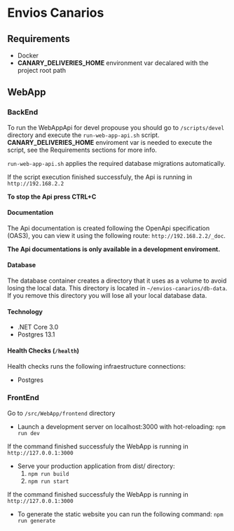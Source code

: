 # Envios Canarios

## Requirements

- Docker
- **CANARY_DELIVERIES_HOME** environment var decalared with the project root path

## WebApp

### BackEnd

To run the WebAppApi for devel propouse you should go to `/scripts/devel` directory and execute the `run-web-app-api.sh` script. **CANARY_DELIVERIES_HOME** enviroment var is needed to execute the script, see the Requirements sections for more info.

`run-web-app-api.sh` applies the required database migrations automatically.

If the script execution finished successfuly, the Api is running in `http://192.168.2.2`

**To stop the Api press CTRL+C**

#### Documentation

The Api documentation is created following the OpenApi specification (OAS3), you can view it using the following route: `http://192.168.2.2/_doc`.

**The Api documentations is only available in a development enviroment.**

#### Database

The database container creates a directory that it uses as a volume to avoid losing the local data. This directory is located in `~/envios-canarios/db-data`.
If you remove this directory you will lose all your local database data.

#### Technology

* .NET Core 3.0
* Postgres 13.1

#### Health Checks (`/health`)

Health checks runs the following infraestructure connections:
* Postgres

### FrontEnd

Go to `/src/WebApp/frontend` directory

- Launch a development server on localhost:3000 with hot-reloading:
`npm run dev`

If the command finished successfuly the WebApp is running in `http://127.0.0.1:3000`

- Serve your production application from dist/ directory:
    1. `npm run build`
    2. `npm run start`

If the command finished successfuly the WebApp is running in `http://127.0.0.1:3000`

- To generate the static website you can run the following command:
`npm run generate`
